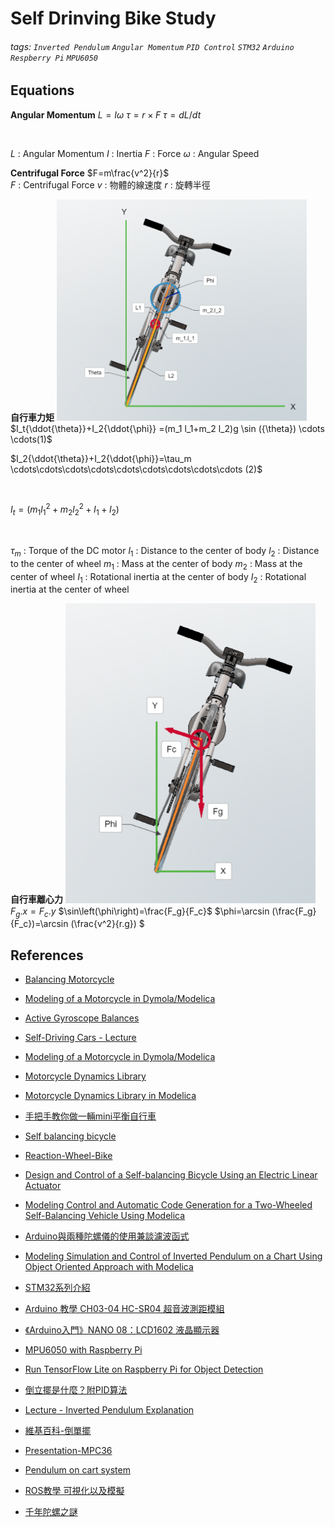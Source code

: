 # Self Drinving Bike Study
###### tags: `Inverted Pendulum` `Angular Momentum` `PID Control` `STM32` `Arduino` `Respberry Pi` `MPU6050`  
## Equations
**Angular Momentum**
$L=I\omega$
$\tau=r\times F$
$\tau={dL/dt}$

<br>

$L$ : Angular Momentum
$I$ : Inertia 
$F$ : Force
$\omega$ : Angular Speed

**Centrifugal Force**
$F=m\frac{v^2}{r}$
<br>
$F$ : Centrifugal Force
$v$ : 物體的線速度 
$r$ : 旋轉半徑 

**自行車力矩**
<img src="./Images/Equ_1.png" alt="drawing" width="400"/>
$I_t{\ddot{\theta}}+I_2{\ddot{\phi}} =(m_1 l_1+m_2 l_2)g \sin ({\theta}) \cdots \cdots(1)$

$I_2{\ddot{\theta}}+I_2{\ddot{\phi}}=\tau_m \cdots\cdots\cdots\cdots\cdots\cdots\cdots\cdots\cdots (2)$

<br>

$I_t=(m_1 l{_1^2}+m_2 l{_2^2}+I_1+I_2)$

<br>

$\tau_m$ : Torque of the DC motor
$l_1$ : Distance to the center of body
$l_2$ : Distance to the center of wheel
$m_1$ : Mass at the center of body
$m_2$ : Mass at the center of wheel
$I_1$ : Rotational inertia at the center of body
$I_2$ : Rotational inertia at the center of wheel

**自行車離心力**
<img src="./Images/Equ_2.png" alt="drawing" width="400"/>
$F_g.x=F_c.y$
$\sin\left(\phi\right)=\frac{F_g}{F_c}$
$\phi=\arcsin (\frac{F_g}{F_c})=\arcsin (\frac{v^2}{r.g}) $

## References
- [Balancing Motorcycle](https://www.youtube.com/watch?v=SUVtObDFFWY&list=RDLV0312BNqIBFI&index=8)

- [Modeling of a Motorcycle in Dymola/Modelica](https://people.inf.ethz.ch/fcellier/MS/schmitt_ms.pdf)

- [Active Gyroscope Balances](https://www.youtube.com/watch?v=UVJx8T8wTQA)

- [Self-Driving Cars - Lecture](https://www.youtube.com/watch?v=ipay3o2kBoU&list=PL05umP7R6ij321zzKXK6XCQXAaaYjQbzr)

- [Modeling of a Motorcycle in
Dymola/Modelica](https://people.inf.ethz.ch/fcellier/MS/schmitt_ms.pdf)

- [Motorcycle Dynamics Library](https://build.openmodelica.org/Documentation/MotorcycleDynamics.html)

- [Motorcycle Dynamics Library in Modelica](https://modelica.org/events/modelica2006/Proceedings/sessions/Session2b2.pdf)

- [手把手教你做一輛mini平衡自行車](https://www.eet-china.com/mp/a63913.html)

- [Self balancing bicycle](https://www.youtube.com/watch?v=UzjqdoTVhOU)

- [Reaction-Wheel-Bike](https://github.com/remrc/Reaction-Wheel-Bike)

- [Design and Control of a Self-balancing Bicycle Using an Electric Linear Actuator](https://deepblue.lib.umich.edu/bitstream/handle/2027.42/148871/MastersThesis_FinalDraft%20(3).pdf?sequence=1)

- [Modeling Control and Automatic Code Generation for a Two-Wheeled Self-Balancing Vehicle Using Modelica](https://lup.lub.lu.se/luur/download?func=downloadFile&recordOId=8847398&fileOId=8859286)

- [Arduino與兩種陀螺儀的使用兼談濾波函式](https://www.youtube.com/watch?v=6lUjqTwy6cA)

- [Modeling Simulation and Control of Inverted Pendulum on a Chart Using Object Oriented Approach with Modelica](http://marjan.fesb.hr/~jmusic/josip_files/dymola_clanak_music.pdf)

- [STM32系列介紹](https://ithelp.ithome.com.tw/articles/10235889)

- [Arduino 教學 CH03-04 HC-SR04 超音波測距模組](https://www.youtube.com/watch?v=PpCpaMx36Fk)

- [《Arduino入門》NANO 08：LCD1602 液晶顯示器](https://www.youtube.com/watch?v=QsBYpf-oGLs)

- [MPU6050 with Raspberry Pi](https://www.youtube.com/watch?v=JTFa5l7zAA4&t=242s)

- [Run TensorFlow Lite on Raspberry Pi for Object Detection](https://www.youtube.com/watch?v=aimSGO倒立擺是什麼？有哪些用途？附PID算法那實現代碼)

- [倒立擺是什麼？附PID算法](https://kknews.cc/zh-tw/tech/y5pm58n.html)

- [Lecture - Inverted Pendulum Explanation](https://www.youtube.com/watch?v=OB3ufWYpj-I&list=PLjOmIBPtRZG_ybJMywubA98TfQDGleDtF)

- [維基百科-倒單擺](https://zh.m.wikipedia.org/zh-hant/%E5%80%92%E5%96%AE%E6%93%BA)

- [Presentation-MPC36](https://www.youtube.com/watch?v=wLS1dd5TUk8)

- [Pendulum on cart system](https://www.youtube.com/watch?v=c3z4eo6s0Ek)

- [ROS教學 可視化以及模擬](https://www.youtube.com/watch?v=wHsZ4bMAZDI)

- [千年陀螺之謎](https://www.youtube.com/watch?v=9GHkSuQ97WA)